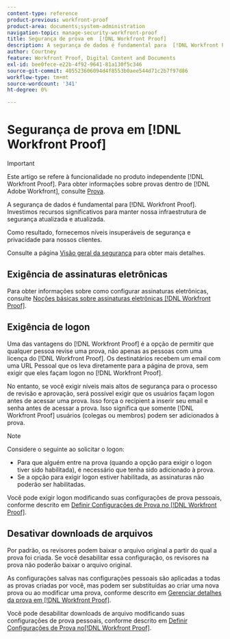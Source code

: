```yaml
---
content-type: reference
product-previous: workfront-proof
product-area: documents;system-administration
navigation-topic: manage-security-workfront-proof
title: Segurança de prova em  [!DNL Workfront Proof]
description: A segurança de dados é fundamental para  [!DNL Workfront Proof]. Investimos recursos significativos para manter nossa infraestrutura de segurança atualizada e atualizada.
author: Courtney
feature: Workfront Proof, Digital Content and Documents
exl-id: bee0fece-e22b-4f92-9641-81a130f5c346
source-git-commit: 405523606094d4f8553b0aee544d71c2b7f97d86
workflow-type: tm+mt
source-wordcount: '341'
ht-degree: 0%

---
```


# Segurança de prova em [!DNL Workfront Proof]

>[!IMPORTANT]
>
>Este artigo se refere à funcionalidade no produto independente [!DNL Workfront Proof]. Para obter informações sobre provas dentro de [!DNL Adobe Workfront], consulte [Prova](../../../review-and-approve-work/proofing/proofing.md).

A segurança de dados é fundamental para [!DNL Workfront Proof]. Investimos recursos significativos para manter nossa infraestrutura de segurança atualizada e atualizada.

Como resultado, fornecemos níveis insuperáveis de segurança e privacidade para nossos clientes.

Consulte a página [Visão geral da segurança](https://www.workfront.com/workfront-security) para obter mais detalhes.

## Exigência de assinaturas eletrônicas

Para obter informações sobre como configurar assinaturas eletrônicas, consulte [Noções básicas sobre assinaturas eletrônicas [!DNL Workfront Proof]](../../../workfront-proof/wp-acct-admin/managing-security/electronic-sigs-in-wp.md).

## Exigência de logon

Uma das vantagens do [!DNL Workfront Proof] é a opção de permitir que qualquer pessoa revise uma prova, não apenas as pessoas com uma licença do [!DNL Workfront Proof]. Os destinatários recebem um email com uma URL Pessoal que os leva diretamente para a página de prova, sem exigir que eles façam logon no [!DNL Workfront Proof].

No entanto, se você exigir níveis mais altos de segurança para o processo de revisão e aprovação, será possível exigir que os usuários façam logon antes de acessar uma prova. Isso força o recipient a inserir seu email e senha antes de acessar a prova. Isso significa que somente [!DNL Workfront Proof] usuários (colegas ou membros) podem ser adicionados à prova.

>[!NOTE]
>
>Considere o seguinte ao solicitar o logon:
>
>* Para que alguém entre na prova (quando a opção para exigir o logon tiver sido habilitada), é necessário que tenha sido adicionado à prova.
>* Se a opção para exigir logon estiver habilitada, as assinaturas não poderão ser habilitadas.
>



Você pode exigir logon modificando suas configurações de prova pessoais, conforme descrito em [Definir Configurações de Prova no [!DNL Workfront Proof]](../../../workfront-proof/wp-work-proofsfiles/manage-your-work/configure-proof-settings.md).

## Desativar downloads de arquivos

Por padrão, os revisores podem baixar o arquivo original a partir do qual a prova foi criada. Se você desabilitar essa configuração, os revisores na prova não poderão baixar o arquivo original.

As configurações salvas nas configurações pessoais são aplicadas a todas as provas criadas por você, mas podem ser substituídas ao criar uma nova prova ou ao modificar uma prova, conforme descrito em [Gerenciar detalhes da prova em [!DNL Workfront Proof]](../../../workfront-proof/wp-work-proofsfiles/manage-your-work/manage-proof-details.md).

Você pode desabilitar downloads de arquivo modificando suas configurações de prova pessoais, conforme descrito em [Definir Configurações de Prova no[!DNL  Workfront Proof]](../../../workfront-proof/wp-work-proofsfiles/manage-your-work/configure-proof-settings.md).
